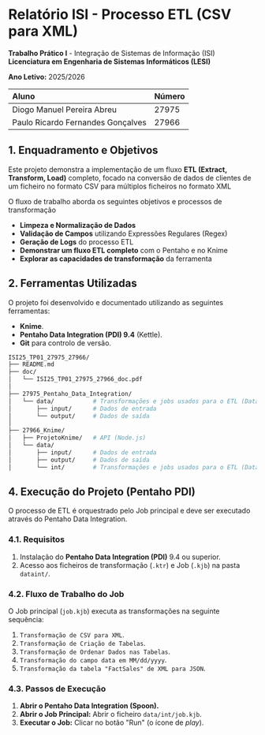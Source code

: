 # Relatório ISI - Processo ETL (CSV para XML)

**Trabalho Prático I** - Integração de Sistemas de Informação (ISI)
**Licenciatura em Engenharia de Sistemas Informáticos (LESI)**

**Ano Letivo:** 2025/2026 

| Aluno | Número |
| :--- | :--- |
| Diogo Manuel Pereira Abreu | 27975 |
| Paulo Ricardo Fernandes Gonçalves |27966 |

## 1. Enquadramento e Objetivos

Este projeto demonstra a implementação de um fluxo **ETL (Extract, Transform, Load)** completo, focado na conversão de dados de clientes de um ficheiro no formato CSV para múltiplos ficheiros no formato XML

O fluxo de trabalho aborda os seguintes objetivos e processos de transformação
* **Limpeza e Normalização de Dados**
* **Validação de Campos** utilizando Expressões Regulares (Regex)
* **Geração de Logs** do processo ETL
* **Demonstrar um fluxo ETL completo** com o Pentaho e no Knime
* **Explorar as capacidades de transformação** da ferramenta

## 2. Ferramentas Utilizadas

O projeto foi desenvolvido e documentado utilizando as seguintes ferramentas:

* **Knime**.
* **Pentaho Data Integration (PDI) 9.4** (Kettle).
* **Git** para controlo de versão.
```bash
ISI25_TP01_27975_27966/
├── README.md
├── doc/
│   └── ISI25_TP01_27975_27966_doc.pdf
│
├── 27975_Pentaho_Data_Integration/
│   └── data/           # Transformações e jobs usados para o ETL (Data Integration)
│       ├── input/      # Dados de entrada
│       └── output/     # Dados de saída
│
├── 27966_Knime/
│   ├── ProjetoKnime/   # API (Node.js)
│   └── data/
│       ├── input/      # Dados de entrada
│       ├── output/     # Dados de saída
│       └── int/        # Transformações e jobs usados para o ETL (Data Integration)

```
## 4. Execução do Projeto (Pentaho PDI)

O processo de ETL é orquestrado pelo Job principal e deve ser executado através do Pentaho Data Integration.

### 4.1. Requisitos

1.  Instalação do **Pentaho Data Integration (PDI)** 9.4 ou superior.
2.  Acesso aos ficheiros de transformação (`.ktr`) e Job (`.kjb`) na pasta `dataint/`.

### 4.2. Fluxo de Trabalho do Job

O Job principal (`job.kjb`) executa as transformações na seguinte sequência:

1.  `Transformação de CSV para XML`.
2.  `Transformação de Criação de Tabelas`.
3.  `Transformação de Ordenar Dados nas Tabelas`.
4.  `Transformação do campo data em MM/dd/yyyy`.
5.  `Transformação da tabela "FactSales" de XML para JSON`.

### 4.3. Passos de Execução

1.  **Abrir o Pentaho Data Integration (Spoon).**
2.  **Abrir o Job Principal:** Abrir o ficheiro `data/int/job.kjb`.
3.  **Executar o Job:** Clicar no botão "Run" (o ícone de *play*).





